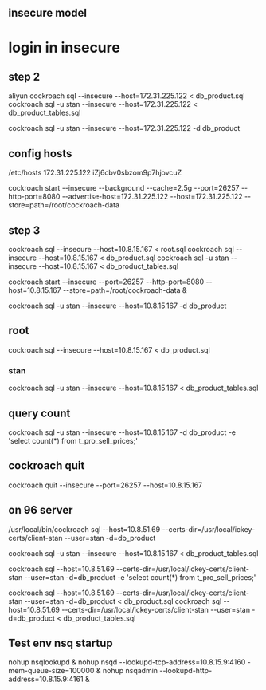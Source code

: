 

##
## insecure model
# login in insecure

## step 2

aliyun
cockroach sql  --insecure --host=172.31.225.122  < db_product.sql
cockroach sql -u stan --insecure --host=172.31.225.122 < db_product_tables.sql

cockroach sql -u stan --insecure --host=172.31.225.122  -d  db_product
## config hosts
/etc/hosts
172.31.225.122  iZj6cbv0sbzom9p7hjovcuZ

cockroach start --insecure --background --cache=2.5g --port=26257 --http-port=8080 --advertise-host=172.31.225.122 --host=172.31.225.122 --store=path=/root/cockroach-data


## step 3
cockroach sql --insecure --host=10.8.15.167 < root.sql
cockroach sql --insecure --host=10.8.15.167 < db_product.sql
cockroach sql -u stan --insecure --host=10.8.15.167 < db_product_tables.sql


cockroach start --insecure --port=26257 --http-port=8080 --host=10.8.15.167 --store=path=/root/cockroach-data &

cockroach sql -u stan --insecure --host=10.8.15.167 -d db_product

## root
cockroach sql --insecure --host=10.8.15.167 < db_product.sql
### stan
cockroach sql -u stan --insecure --host=10.8.15.167 < db_product_tables.sql

## query count
cockroach sql -u stan --insecure --host=10.8.15.167 -d db_product -e 'select count(*) from t_pro_sell_prices;'


## cockroach quit
cockroach quit --insecure --port=26257 --host=10.8.15.167


## on 96 server

/usr/local/bin/cockroach sql --host=10.8.51.69 --certs-dir=/usr/local/ickey-certs/client-stan --user=stan -d=db_product



cockroach sql -u stan --insecure --host=10.8.15.167 < db_product_tables.sql


cockroach sql --host=10.8.51.69 --certs-dir=/usr/local/ickey-certs/client-stan --user=stan -d=db_product -e 'select count(*) from t_pro_sell_prices;'

cockroach sql --host=10.8.51.69 --certs-dir=/usr/local/ickey-certs/client-stan --user=stan -d=db_product  < db_product.sql
cockroach sql --host=10.8.51.69 --certs-dir=/usr/local/ickey-certs/client-stan --user=stan -d=db_product  < db_product_tables.sql


## Test env nsq startup
nohup nsqlookupd &
nohup nsqd --lookupd-tcp-address=10.8.15.9:4160 -mem-queue-size=100000 &
nohup nsqadmin --lookupd-http-address=10.8.15.9:4161 &
